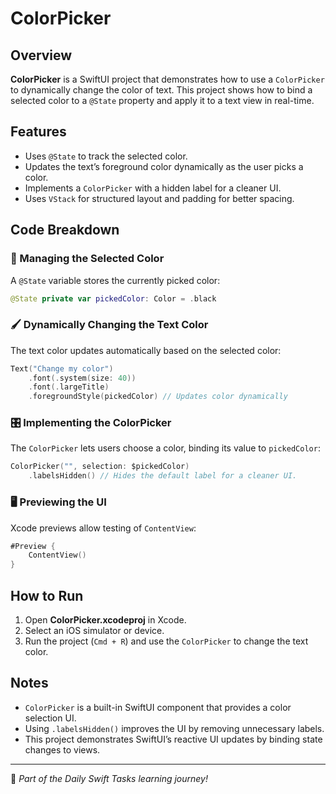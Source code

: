 # ColorPicker

## Overview
**ColorPicker** is a SwiftUI project that demonstrates how to use a `ColorPicker` to dynamically change the color of text. This project shows how to bind a selected color to a `@State` property and apply it to a text view in real-time.

## Features
- Uses `@State` to track the selected color.
- Updates the text’s foreground color dynamically as the user picks a color.
- Implements a `ColorPicker` with a hidden label for a cleaner UI.
- Uses `VStack` for structured layout and padding for better spacing.

## Code Breakdown

### 🎨 Managing the Selected Color
A `@State` variable stores the currently picked color:

```swift
@State private var pickedColor: Color = .black
```

### 🖌️ Dynamically Changing the Text Color
The text color updates automatically based on the selected color:

```swift
Text("Change my color")
    .font(.system(size: 40))
    .font(.largeTitle)
    .foregroundStyle(pickedColor) // Updates color dynamically
```

### 🎛️ Implementing the ColorPicker
The `ColorPicker` lets users choose a color, binding its value to `pickedColor`:

```swift
ColorPicker("", selection: $pickedColor)
    .labelsHidden() // Hides the default label for a cleaner UI.
```

### 🖥️ Previewing the UI
Xcode previews allow testing of `ContentView`:

```swift
#Preview {
    ContentView()
}
```

## How to Run
1. Open **ColorPicker.xcodeproj** in Xcode.
2. Select an iOS simulator or device.
3. Run the project (`Cmd + R`) and use the `ColorPicker` to change the text color.

## Notes
- `ColorPicker` is a built-in SwiftUI component that provides a color selection UI.
- Using `.labelsHidden()` improves the UI by removing unnecessary labels.
- This project demonstrates SwiftUI’s reactive UI updates by binding state changes to views.

---
🚀 *Part of the Daily Swift Tasks learning journey!*